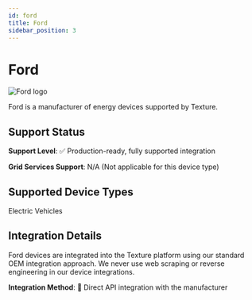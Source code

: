 ```yaml
---
id: ford
title: Ford
sidebar_position: 3
---
```


# Ford

<div style={{ textAlign: 'center', margin: '20px 0' }}>
  <img 
    src="https://device.cms.texture.energy/logo/%20Ford%20Vector%20Icon.svg" 
    alt="Ford logo" 
    style={{ maxWidth: '200px', maxHeight: '150px' }}
  />
</div>

Ford is a manufacturer of energy devices supported by Texture.



## Support Status

**Support Level**: ✅ Production-ready, fully supported integration

**Grid Services Support**: N/A (Not applicable for this device type)

## Supported Device Types

Electric Vehicles

## Integration Details

Ford devices are integrated into the Texture platform using our standard OEM integration approach. We never use web scraping or reverse engineering in our device integrations.

**Integration Method**: 🔌 Direct API integration with the manufacturer



